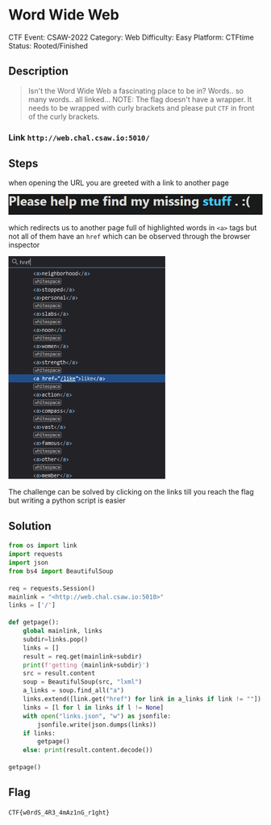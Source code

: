 <!-- @format -->

# Word Wide Web

CTF Event: CSAW-2022
Category: Web
Difficulty: Easy
Platform: CTFtime
Status: Rooted/Finished

## Description

> Isn't the Word Wide Web a fascinating place to be in? Words.. so many words.. all linked... NOTE: The flag doesn't have a wrapper. It needs to be wrapped with curly brackets and please put `CTF` in front of the curly brackets.

### Link `http://web.chal.csaw.io:5010/`

## Steps

when opening the URL you are greeted with a link to another page

![Pasted image 20220909212335.png](Word%20Wide%20Web/Pasted_image_20220909212335.png)

which redirects us to another page full of highlighted words in `<a>` tags but not all of them have an `href` which can be observed through the browser inspector

![Pasted image 20220909212557.png](Word%20Wide%20Web/Pasted_image_20220909212557.png)

The challenge can be solved by clicking on the links till you reach the flag but writing a python script is easier

## Solution

```python
from os import link
import requests
import json
from bs4 import BeautifulSoup

req = requests.Session()
mainlink = "<http://web.chal.csaw.io:5010>"
links = ['/']

def getpage():
    global mainlink, links
    subdir=links.pop()
    links = []
    result = req.get(mainlink+subdir)
    print(f'getting {mainlink+subdir}')
    src = result.content
    soup = BeautifulSoup(src, "lxml")
    a_links = soup.find_all("a")
    links.extend([link.get("href") for link in a_links if link != ""])
    links = [l for l in links if l != None]
    with open("links.json", "w") as jsonfile:
        jsonfile.write(json.dumps(links))
    if links:
        getpage()
    else: print(result.content.decode())

getpage()

```

## Flag

`CTF{w0rdS_4R3_4mAz1nG_r1ght}`
